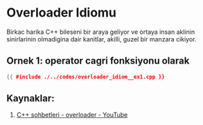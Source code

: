 # Overloader Idiomu

Birkac harika C++ bileseni bir araya geliyor ve ortaya insan aklinin sinirlarinin olmadigina dair kanitlar, akilli, guzel bir manzara cikiyor.

## Ornek 1: operator cagri fonksiyonu olarak

```c++
{{ #include ./../codes/overloader_idiom__ex1.cpp }}
```

## Kaynaklar:

1. [C++ sohbetleri - overloader - YouTube](https://www.youtube.com/watch?v=6iRUTKKclmM)
